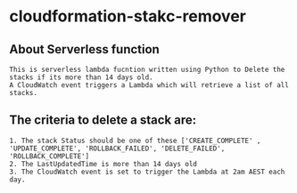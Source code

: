 # cloudformation-stakc-remover
## About Serverless function
    This is serverless lambda fucntion written using Python to Delete the stacks if its more than 14 days old.
    A CloudWatch event triggers a Lambda which will retrieve a list of all stacks.

## The criteria to delete a stack are:
    
    1. The stack Status should be one of these ['CREATE_COMPLETE' , 'UPDATE_COMPLETE', 'ROLLBACK_FAILED', 'DELETE_FAILED', 'ROLLBACK_COMPLETE']
    2. The LastUpdatedTime is more than 14 days old
    3. The CloudWatch event is set to trigger the Lambda at 2am AEST each day.
